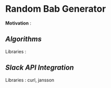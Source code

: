 # Random Bab Generator

**Motivation** :

## _Algorithms_

Libraries :

## _Slack API Integration_

Libraries : curl, jansson
